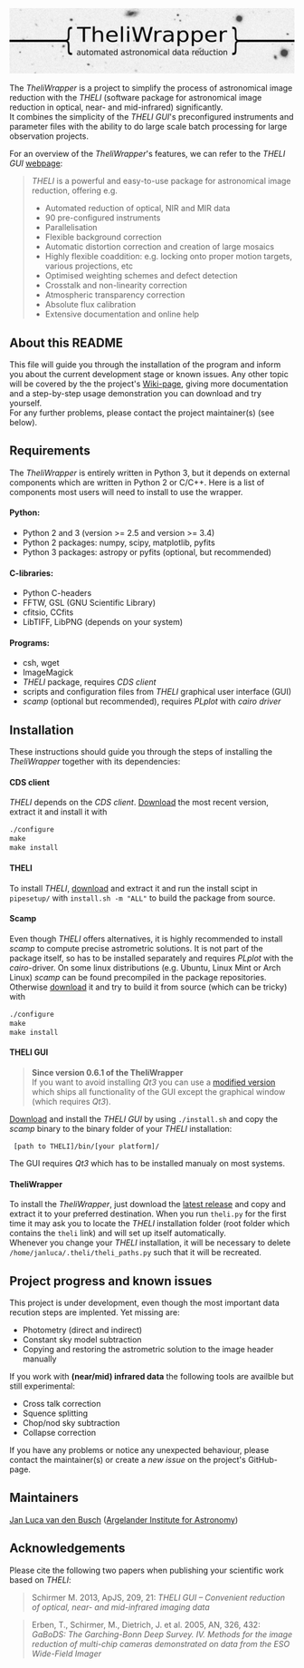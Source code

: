 ![# TheliWrapper](https://github.com/jlvdb/TheliWrapper/blob/extra-data/wiki_images/img/logo.jpeg)

The *TheliWrapper* is a project to simplify the process of astronomical image
reduction with the *THELI* (software package for astronomical image reduction
in optical, near- and mid-infrared) significantly.  
It combines the simplicity of the *THELI GUI*'s preconfigured instruments and
parameter files with the ability to do large scale batch processing for large
observation projects.

For an overview of the *TheliWrapper*'s features, we can refer to the
*THELI GUI* [webpage](https://www.astro.uni-bonn.de/theli/gui/):

> *THELI* is a powerful and easy-to-use package for astronomical image
> reduction, offering e.g.
> * Automated reduction of optical, NIR and MIR data
> * 90 pre-configured instruments
> * Parallelisation
> * Flexible background correction
> * Automatic distortion correction and creation of large mosaics
> * Highly flexible coaddition: e.g. locking onto proper motion targets,
>   various projections, etc
> * Optimised weighting schemes and defect detection
> * Crosstalk and non-linearity correction
> * Atmospheric transparency correction
> * Absolute flux calibration
> * Extensive documentation and online help


## About this README

This file will guide you through the installation of the program and inform you
about the current development stage or known issues. Any other topic will be
covered by the the project's
[Wiki-page](https://github.com/jlvdb/TheliWrapper/wiki), giving more
documentation and a step-by-step usage demonstration you can download and try
yourself.  
For any further problems, please contact the project maintainer(s) (see below).


## Requirements

The *TheliWrapper* is entirely written in Python 3, but it depends on external
components which are written in Python 2 or C/C++. Here is a list of components
most users will need to install to use the wrapper.

#### Python:
* Python 2 and 3 (version >= 2.5 and version >= 3.4)
* Python 2 packages: numpy, scipy, matplotlib, pyfits
* Python 3 packages: astropy or pyfits (optional, but recommended)

#### C-libraries:
* Python C-headers
* FFTW, GSL (GNU Scientific Library)
* cfitsio, CCfits
* LibTIFF, LibPNG
(depends on your system)

#### Programs:
* csh, wget
* ImageMagick
* *THELI* package, requires *CDS client*
* scripts and configuration files from *THELI* graphical user interface (GUI)
* *scamp* (optional but recommended), requires *PLplot* with *cairo driver*


## Installation

These instructions should guide you through the steps of installing the
*TheliWrapper* together with its dependencies:

#### CDS client
*THELI* depends on the *CDS client*.
[Download](http://cdsarc.u-strasbg.fr/doc/cdsclient.html) the most recent
version, extract it and install it with

    ./configure
    make
    make install

#### THELI
To install *THELI*,
[download](https://www.astro.uni-bonn.de/theli/gui/download.html) and extract
it and run the install scipt in `pipesetup/` with `install.sh -m "ALL"` to
build the package from source.

#### Scamp
Even though *THELI* offers alternatives, it is highly recommended to install
*scamp* to compute precise astrometric solutions. It is not part of the package
itself, so has to be installed separately and requires *PLplot* with the
*cairo*-driver. On some linux distributions (e.g. Ubuntu, Linux Mint or
Arch Linux) *scamp* can be found precompiled in the package repositories.  
Otherwise [download](https://www.astromatic.net/software/scamp) it and try to
build it from source (which can be tricky) with

    ./configure
    make
    make install

#### THELI GUI
> **Since version 0.6.1 of the TheliWrapper**  
> If you want to avoid installing *Qt3* you can use a
> [modified version](https://github.com/jlvdb/TheliWrapper/raw/extra-data/INSTALL/gui-2.10.3_modified.tar.gz)
> which ships all functionality of the GUI except the graphical window
> (which requires *Qt3*).

[Download](https://www.astro.uni-bonn.de/theli/gui/download.html) and install
the *THELI GUI* by using `./install.sh` and copy the *scamp* binary to the
binary folder of your *THELI* installation:

     [path to THELI]/bin/[your platform]/

The GUI requires *Qt3* which has to be installed manualy on most systems.

#### TheliWrapper
To install the *TheliWrapper*, just download the
[latest release](https://github.com/jlvdb/TheliWrapper/releases/latest) and
copy and extract it to your preferred destination. When you run `theli.py` for
the first time it may ask you to locate the *THELI* installation folder (root
folder which contains the `theli` link) and will set up itself automatically.  
Whenever you change your *THELI* installation, it will be necessary to delete
`/home/janluca/.theli/theli_paths.py` such that it will be recreated.


## Project progress and known issues

This project is under development, even though the most important data
recution steps are implented. Yet missing are:
* Photometry (direct and indirect)
* Constant sky model subtraction
* Copying and restoring the astrometric solution to the image header
  manually

If you work with **(near/mid) infrared data** the following tools are availble
but still experimental:
* Cross talk correction
* Squence splitting
* Chop/nod sky subtraction
* Collapse correction

If you have any problems or notice any unexpected behaviour, please contact
the maintainer(s) or create a *new issue* on the project's GitHub-page.


## Maintainers

[Jan Luca van den Busch](https://github.com/jlvdb)
([Argelander Institute for Astronomy](https://astro.uni-bonn.de/en))


## Acknowledgements

Please cite the following two papers when publishing your scientific work based on *THELI*:

> Schirmer M. 2013, ApJS, 209, 21: *THELI GUI – Convenient reduction of optical, near- and mid-infrared imaging data*

> Erben, T., Schirmer, M., Dietrich, J. et al. 2005, AN, 326, 432: *GaBoDS: The Garching-Bonn Deep Survey. IV. Methods for the image reduction of multi-chip cameras demonstrated on data from the ESO Wide-Field Imager*
